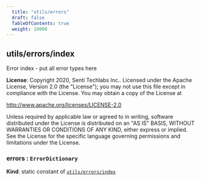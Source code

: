 ```yaml
---
  title: "utils/errors"
  draft: false
  TableOfContents: true
  weight: 10000
---
```

<a name="module_utils/errors/index"></a>

## utils/errors/index
Error index - put all error types here

**License**: Copyright 2020, Senti Techlabs Inc..
Licensed under the Apache License, Version 2.0 (the &quot;License&quot;);
you may not use this file except in compliance with the License.
You may obtain a copy of the License at

   http://www.apache.org/licenses/LICENSE-2.0

Unless required by applicable law or agreed to in writing, software
distributed under the License is distributed on an &quot;AS IS&quot; BASIS,
WITHOUT WARRANTIES OR CONDITIONS OF ANY KIND, either express or implied.
See the License for the specific language governing permissions and
limitations under the License.  
<a name="module_utils/errors/index.errors"></a>

### errors : <code>ErrorDictionary</code>
**Kind**: static constant of [<code>utils/errors/index</code>](#module_utils/errors/index)  
